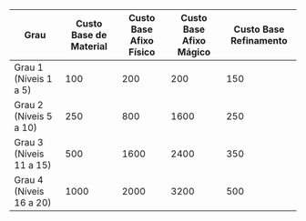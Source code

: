 | Grau                    | Custo Base de Material | Custo Base Afixo Físico | Custo Base Afixo Mágico | Custo Base Refinamento |
|-------------------------|------------------------|-------------------------|-------------------------|------------------------|
| Grau 1 (Níveis 1 a 5)   | 100                    | 200                     | 200                     | 150                    |
| Grau 2 (Níveis 5 a 10)  | 250                    | 800                     | 1600                    | 250                    |
| Grau 3 (Níveis 11 a 15) | 500                    | 1600                    | 2400                    | 350                    |
| Grau 4 (Níveis 16 a 20) | 1000                   | 2000                    | 3200                    | 500                    |
